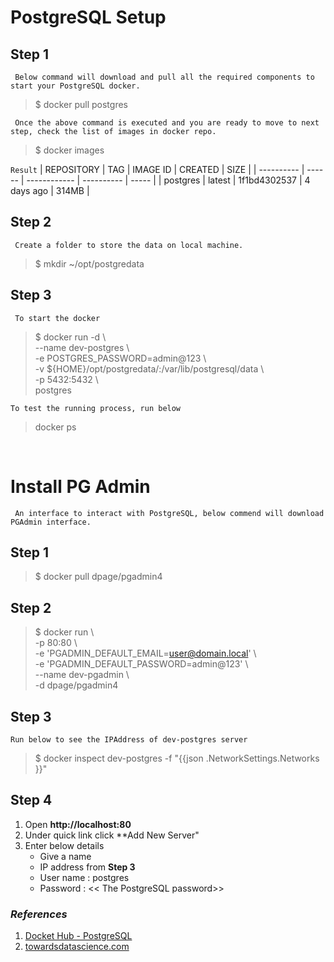 # PostgreSQL Setup

## Step 1
` Below command will download and pull all the required components to start your PostgreSQL docker.` 
> $ docker pull postgres

` Once the above command is executed and you are ready to move to next step, check the list of images in docker repo.`
> $ docker images

``` Result ``` 
| REPOSITORY | TAG    | IMAGE ID     | CREATED    | SIZE  |
| ---------- | ------ | ------------ | ---------- | ----- |
| postgres   | latest | 1f1bd4302537 | 4 days ago | 314MB |



## Step 2
` Create a folder to store the data on local machine.`
> $ mkdir ~/opt/postgredata

## Step 3
` To start the docker`
> $ docker run -d \\<br>
> --name dev-postgres \\ <br>
> -e POSTGRES_PASSWORD=admin@123 \\<br>
> -v ${HOME}/opt/postgredata/:/var/lib/postgresql/data \\<br>
> -p 5432:5432 \\<br>
> postgres

` To test the running process, run below `
> docker ps 
 
 <br>
 
# Install PG Admin
` An interface to interact with PostgreSQL, below commend will download PGAdmin interface.`

## Step 1
> $ docker pull dpage/pgadmin4        

## Step 2
> $ docker run \\ <br>
-p 80:80 \\ <br>
-e 'PGADMIN_DEFAULT_EMAIL=user@domain.local' \\ <br>
-e 'PGADMIN_DEFAULT_PASSWORD=admin@123' \\ <br>
--name dev-pgadmin \\ <br>
-d dpage/pgadmin4

## Step 3
` Run below to see the IPAddress of dev-postgres server `
> $ docker inspect dev-postgres -f "{{json .NetworkSettings.Networks }}"

## Step 4
1. Open **http://localhost:80** 
2. Under quick link click **Add New Server"
3. Enter below details
   * Give a name 
   * IP address from **Step 3**
   * User name : postgres
   * Password : << The PostgreSQL password>>  

### *References*
1. [Docket Hub - PostgreSQL](https://hub.docker.com/_/postgres)
2. [towardsdatascience.com](https://towardsdatascience.com/local-development-set-up-of-postgresql-with-docker-c022632f13ea)

